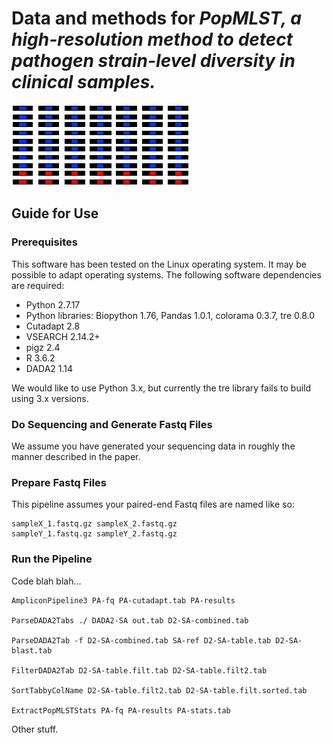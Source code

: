 # Data and methods for <i>PopMLST, a high-resolution method to detect pathogen strain-level diversity in clinical samples.</i>
![logo](/title.png)
## Guide for Use
### Prerequisites
This software has been tested on the Linux operating system. It may be possible to adapt operating systems. The following software dependencies are required:
* Python 2.7.17
* Python libraries: Biopython 1.76, Pandas 1.0.1, colorama 0.3.7, tre 0.8.0
* Cutadapt 2.8
* VSEARCH 2.14.2+
* pigz 2.4
* R 3.6.2
* DADA2 1.14

We would like to use Python 3.x, but currently the tre library fails to build using 3.x versions.
### Do Sequencing and Generate Fastq Files
We assume you have generated your sequencing data in roughly the manner described in the paper.
### Prepare Fastq Files
This pipeline assumes your paired-end Fastq files are named like so:

    sampleX_1.fastq.gz sampleX_2.fastq.gz
    sampleY_1.fastq.gz sampleY_2.fastq.gz

### Run the Pipeline
Code blah blah...

    AmpliconPipeline3 PA-fq PA-cutadapt.tab PA-results
    
    ParseDADA2Tabs ./ DADA2-SA out.tab D2-SA-combined.tab
    
    ParseDADA2Tab -f D2-SA-combined.tab SA-ref D2-SA-table.tab D2-SA-blast.tab
    
    FilterDADA2Tab D2-SA-table.filt.tab D2-SA-table.filt2.tab
    
    SortTabbyColName D2-SA-table.filt2.tab D2-SA-table.filt.sorted.tab
    
    ExtractPopMLSTStats PA-fq PA-results PA-stats.tab
    
Other stuff.
